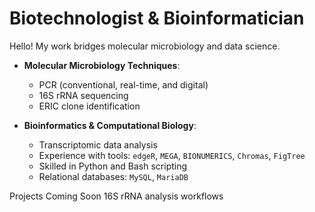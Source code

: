 # Biotechnologist & Bioinformatician

Hello! My work bridges molecular microbiology and data science.




- **Molecular Microbiology Techniques**:
  - PCR (conventional, real-time, and digital)
  - 16S rRNA sequencing
  - ERIC clone identification

- **Bioinformatics & Computational Biology**:
  - Transcriptomic data analysis
  - Experience with tools: `edgeR`, `MEGA`, `BIONUMERICS`, `Chromas`, `FigTree`
  - Skilled in Python and Bash scripting
  - Relational databases: `MySQL`, `MariaDB`

<h>Projects Coming Soon</h>
16S rRNA analysis workflows
